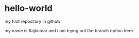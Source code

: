 # hello-world
my first repository in github

my name is Rajkumar and i am trying out the branch  option here.
